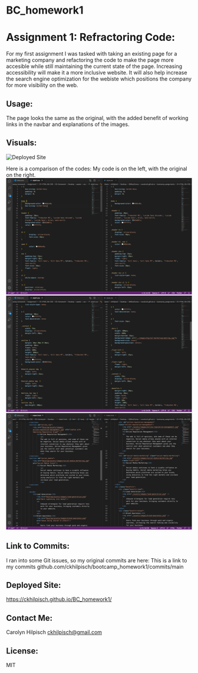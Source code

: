 # BC_homework1
# Assignment 1: Refractoring Code:
For my first assignment I was tasked with taking an existing page for a marketing company and refactoring the code to make the page more accesible while still maintaining the current state of the page.  Increasing accessibility will make it a more inclusive website.  It will also help increase the search engine optimization for the webiste which positions the company for more visibility on the web.  

## Usage:
The page looks the same as the original, with the added benefit of working links in the navbar and explanations of the images.

## Visuals:
![Deployed Site](Screenshot/Deployed.gif)

Here is a comparison of the codes:  My code is on the left, with the original on the right.
![css_1](Screenshot/CSS_1.png)
![css_2](Screenshot/CSS_2.png)
![html_1](Screenshot/HTML_1.png)


## Link to Commits:

I ran into some Git issues, so my original commits are here:
This is a link to my commits github.com/ckhilpisch/bootcamp_homework1/commits/main
 
## Deployed Site:

https://ckhilpisch.github.io/BC_homework1/

## Contact Me:
Carolyn Hilpisch 
ckhilpisch@gmail.com


## License:
MIT




